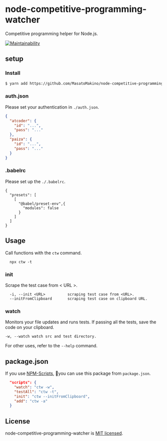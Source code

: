 # node-competitive-programming-watcher

Competitive programming helper for Node.js.

[![Maintainability](https://api.codeclimate.com/v1/badges/c8be8fee297b343bc446/maintainability)](https://codeclimate.com/github/MasatoMakino/node-competitive-programming-watcher/maintainability)

## setup

### Install

```bash
$ yarn add https://github.com/MasatoMakino/node-competitive-programming-watcher.git -D
```

### auth.json

Please set your authentication in `./auth.json`.

```auth.json
{
  "atcoder": {
    "id": "...",
    "pass": "..."
  },
  "paiza": {
    "id": "...",
    "pass": "..."
  }
}
```

### .babelrc

Please set up the `./.babelrc`.

```.babelrc
{
  "presets": [
    [
      "@babel/preset-env",{
        "modules": false
      }
    ]
  ]
}
```

## Usage

Call functions with the `ctw` command.

```
  npx ctw -t
```

### init

Scrape the test case from < URL >.

```
  -i, --init <URL>          scraping test case from <URL>.
  --initFromClipboard       scraping test case on clipboard URL.
```

### watch

Monitors your file updates and runs tests.
If passing all the tests, save the code on your clipboard.

```
-w, --watch watch src and test directory.
```

For other uses, refer to the `--help` command.

## package.json

If you use [NPM-Scripts](https://marketplace.visualstudio.com/items?itemName=traBpUkciP.vscode-npm-scripts), you can use this package from `package.json`.

```package.json
  "scripts": {
    "watch": "ctw -w",
    "testAll": "ctw -t",
    "init": "ctw --initFromClipboard",
    "add": "ctw -a"
  }
```

## License

node-competitive-programming-watcher is [MIT licensed](LICENSE).

